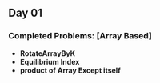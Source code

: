 ## Day 01

### Completed Problems: [Array Based]

 - **RotateArrayByK**
 - **Equilibrium Index**
 - **product of Array Except itself**

